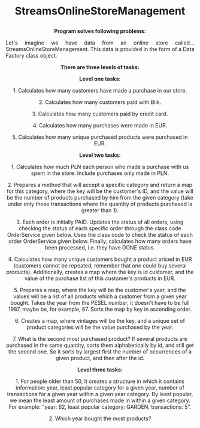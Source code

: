 # <p align="center"> StreamsOnlineStoreManagement </p>
<p align="center"> <b>Program solves following problems:</b> </p>


<p align="justify"> Let's imagine we have data from an online store called... StreamsOnlineStoreManagement.
This data is provided in the form of a Data Factory class object. <p align="center"><b>There are three levels of tasks:</b> </p>
<p align="center"><b>Level one tasks:</p></b>
<p align="center">1. Calculates how many customers have made a purchase in our store.</p>
<p align="center">2. Calculates how many customers paid with Blik.</p>
<p align="center">3. Calculates how many customers paid by credit card.</p>
<p align="center">4. Calculates how many purchases were made in EUR.</p>
<p align="center">5. Calculates how many unique purchased products were purchased in EUR.</p>
<p align="center"><b>Level two tasks:</p></b>
<p align="center">1. Calculates how much PLN each person who made a purchase with us spent in the store. Include purchases only
made in PLN. </p>
<p align="center">2. Prepares a method that will accept a specific category and return a map for this category, where the key
will be the customer's ID, and the value will be the number of products purchased by him from the given category (take under
only those transactions where the quantity of products purchased is greater than 1). </p>
<p align="center">3. Each order is initially PAID. Updates the status of all orders,
using checking the status of each specific order through the class code
OrderService given below. Uses the class code to check the status of each order
OrderService given below. Finally, calculates how many orders have been processed, i.e. they have
DONE status. </p>
<p align="center">4. Calculates how many unique customers bought a product priced in EUR (customers cannot be repeated,
remember that one could buy several products). Additionally, creates a map where the key is id
customer, and the value of the purchase list of this customer's products in EUR. </p>
<p align="center">5. Prepares a map, where the key will be the customer's year, and the values ​​will be a list of all products
which a customer from a given year bought. Takes the year from the PESEL number, it doesn't have to be full 1987, maybe
be, for example, 87. Sorts the map by key in ascending order. </p>
<p align="center">6. Creates a map, where vintages will be the key, and a unique set of product categories will be the value
purchased by the year. </p>
<p align="center">7. What is the second most purchased product? If several products are purchased in the same
quantity, sorts them alphabetically by id, and still get the second one. So it sorts by largest first
the number of occurrences of a given product, and then after the id. </p>

<p align="center"><b>Level three tasks:</p></b>
<p align="center">1. For people older than 50, it creates a structure in which it contains information: year, least
popular category for a given year, number of transactions for a given year within a given year
category. By least popular, we mean the least amount of purchases made in
within a given category. For example: "year: 62, least popular category: GARDEN, transactions: 5". </p>
<p align="center">2. Which year bought the most products? </p>
